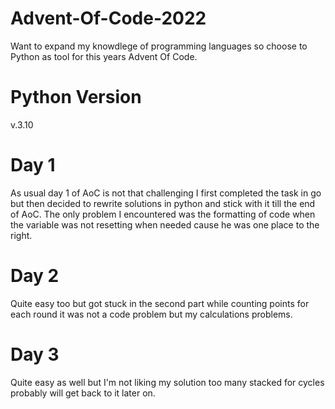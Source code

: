 # Advent-Of-Code-2022

Want to expand my knowdlege of programming languages so choose to Python as tool for this years Advent Of Code.

# Python Version

v.3.10

# Day 1
As usual day 1 of AoC is not that challenging I first completed the task in go but then decided to rewrite solutions in python and stick with it till the end of AoC. The only problem I encountered was the formatting of code when the variable was not resetting when needed cause he was one place to the right.

# Day 2
Quite easy too but got stuck in the second part while counting points for each round it was not a code problem but my calculations problems.

# Day 3 
Quite easy as well but I'm not liking my solution too many stacked for cycles probably will get back to it later on.
